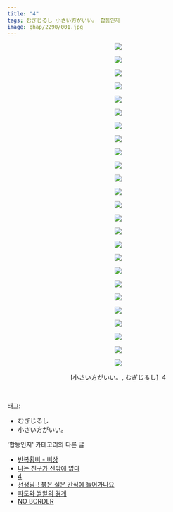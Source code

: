 ```yaml
---
title: "4"
tags: むぎじるし 小さい方がいい。 합동인지
image: ghap/2290/001.jpg
---
```

<div class="article">
<p style="text-align: center; clear: none; float: none;"><img src="{{ site.nasurl }}/ghap/2290/001.jpg"/></p>
<p style="text-align: center; clear: none; float: none;"><img src="{{ site.nasurl }}/ghap/2290/002.jpg"/></p>
<p style="text-align: center; clear: none; float: none;"><img src="{{ site.nasurl }}/ghap/2290/003.jpg"/></p>
<p style="text-align: center; clear: none; float: none;"><img src="{{ site.nasurl }}/ghap/2290/004.jpg"/></p>
<p style="text-align: center; clear: none; float: none;"><img src="{{ site.nasurl }}/ghap/2290/005.jpg"/></p>
<p style="text-align: center; clear: none; float: none;"><img src="{{ site.nasurl }}/ghap/2290/006.jpg"/></p>
<p style="text-align: center; clear: none; float: none;"><img src="{{ site.nasurl }}/ghap/2290/007.jpg"/></p>
<p style="text-align: center; clear: none; float: none;"><img src="{{ site.nasurl }}/ghap/2290/008.jpg"/></p>
<p style="text-align: center; clear: none; float: none;"><img src="{{ site.nasurl }}/ghap/2290/009.jpg"/></p>
<p style="text-align: center; clear: none; float: none;"><img src="{{ site.nasurl }}/ghap/2290/010.jpg"/></p>
<p style="text-align: center; clear: none; float: none;"><img src="{{ site.nasurl }}/ghap/2290/011.jpg"/></p>
<p style="text-align: center; clear: none; float: none;"><img src="{{ site.nasurl }}/ghap/2290/012.jpg"/></p>
<p style="text-align: center; clear: none; float: none;"><img src="{{ site.nasurl }}/ghap/2290/013.jpg"/></p>
<p style="text-align: center; clear: none; float: none;"><img src="{{ site.nasurl }}/ghap/2290/014.jpg"/></p>
<p style="text-align: center; clear: none; float: none;"><img src="{{ site.nasurl }}/ghap/2290/015.jpg"/></p>
<p style="text-align: center; clear: none; float: none;"><img src="{{ site.nasurl }}/ghap/2290/016.jpg"/></p>
<p style="text-align: center; clear: none; float: none;"><img src="{{ site.nasurl }}/ghap/2290/017.jpg"/></p>
<p style="text-align: center; clear: none; float: none;"><img src="{{ site.nasurl }}/ghap/2290/018.jpg"/></p>
<p style="text-align: center; clear: none; float: none;"><img src="{{ site.nasurl }}/ghap/2290/019.jpg"/></p>
<p style="text-align: center; clear: none; float: none;"><img src="{{ site.nasurl }}/ghap/2290/020.jpg"/></p>
<p style="text-align: center; clear: none; float: none;"><img src="{{ site.nasurl }}/ghap/2290/021.jpg"/></p>
<p style="text-align: center; clear: none; float: none;"><img src="{{ site.nasurl }}/ghap/2290/022.jpg"/></p>
<p style="text-align: center; clear: none; float: none;"><img src="{{ site.nasurl }}/ghap/2290/023.jpg"/></p>
<p style="text-align: center; clear: none; float: none;"><img src="{{ site.nasurl }}/ghap/2290/024.jpg"/></p>
<p style="text-align: center; clear: none; float: none;"><img src="{{ site.nasurl }}/ghap/2290/025.jpg"/></p>
<p style="text-align: center; clear: none; float: none;">[小さい方がいい。, むぎじるし]  4</p>
<p><br/></p>
</div><div class="tagTrail">
<p>태그: </p>
<ul>
<li>むぎじるし</li>
<li>小さい方がいい。</li>
</ul>
</div><div class="another">
<p>'합동인지' 카테고리의 다른 글</p>
<ul>
<li><a href="/2016-09-23-ghap_2314">반복횡비 - 비상</a></li>
<li><a href="/2016-09-23-ghap_2302">나는 친구가 신밖에 없다</a></li>
<li><a href="/2016-09-22-ghap_2290">4</a></li>
<li><a href="/2016-09-22-ghap_2272">선생님-! 붉은 실은 간식에 들어가나요</a></li>
<li><a href="/2016-09-20-ghap_2250">파도와 쌀알의 경계</a></li>
<li><a href="/2016-09-20-ghap_2245">NO BORDER</a></li>
</ul>
</div><div class="cb_module cb_fluid">
<div class="cb_wrt cb_profile">
</div><!-- commentList close -->
</div>